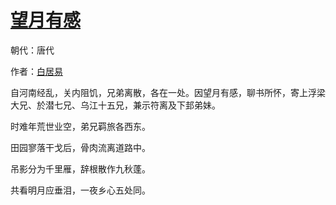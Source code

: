# [望月有感](http://so.gushiwen.org/view_21838.aspx)

朝代：唐代

作者：[白居易](http://so.gushiwen.org/author_665.aspx)

<p><span style="font-family:FangSong_GB2312;">自河南经乱，关内阻饥，兄弟离散，各在一处。因望月有感，聊书所怀，寄上浮梁大兄、於潜七兄、乌江十五兄，兼示符离及下邽弟妹。</span></p><p>时难年荒世业空，弟兄羁旅各西东。

田园寥落干戈后，骨肉流离道路中。

吊影分为千里雁，辞根散作九秋蓬。

共看明月应垂泪，一夜乡心五处同。</p>

